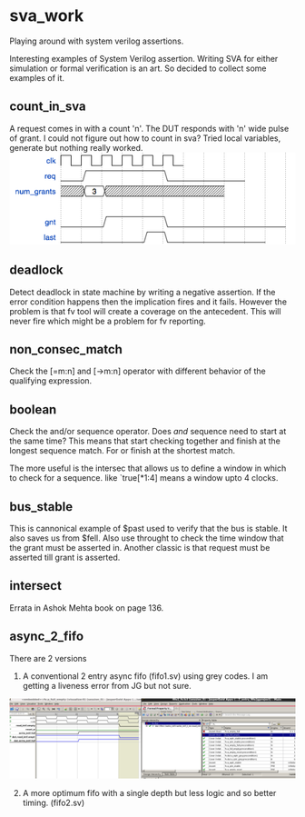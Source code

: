 # sva_work
Playing around with system verilog assertions.

Interesting examples of System Verilog assertion. Writing SVA for either simulation or formal verification is an art. So
decided to collect some examples of it.

## count_in_sva
A request comes in with a count 'n'. The DUT responds with 'n' wide pulse of grant. I could not figure out how to count in sva? Tried local variables, generate but nothing really worked.
![Example Waveform](https://github.com/sanjeevs/sva_work/blob/master/count_in_sva/wavedrom.png)

## deadlock
Detect deadlock in state machine by writing a negative assertion. If the error condition happens then the implication fires and it fails. However the problem is that fv tool will create a coverage on the antecedent. This will
never fire which might be a problem for fv reporting.

## non_consec_match
Check the [=m:n] and [->m:n] operator with different behavior of the qualifying expression.

## boolean 
Check the and/or sequence operator. Does *and* sequence need to start at the same time? This means that start checking
together and finish at the longest sequence match. For or finish at the shortest match.

The more useful is the intersec that allows us to define a window in which to check for a sequence. like `true[*1:4] means a window upto 4 clocks.

## bus_stable
This is cannonical example of $past used to verify that the bus is stable. It also saves us from $fell.  Also use throught to check the time window that the grant must be asserted in.
Another classic is that request must be asserted till grant is asserted.

## intersect
Errata in Ashok Mehta book on page 136.

## async_2_fifo
There are 2 versions
1. A conventional 2 entry async fifo (fifo1.sv) using grey codes. I am getting a liveness error from JG but not sure.

![Waveform](https://github.com/sanjeevs/sva_work/blob/master/async_2_entry_fifo/Screen%20Shot%202019-09-16%20at%207.23.51%20AM.png)

2. A more optimum fifo with a single depth but less logic and so better timing. (fifo2.sv)

